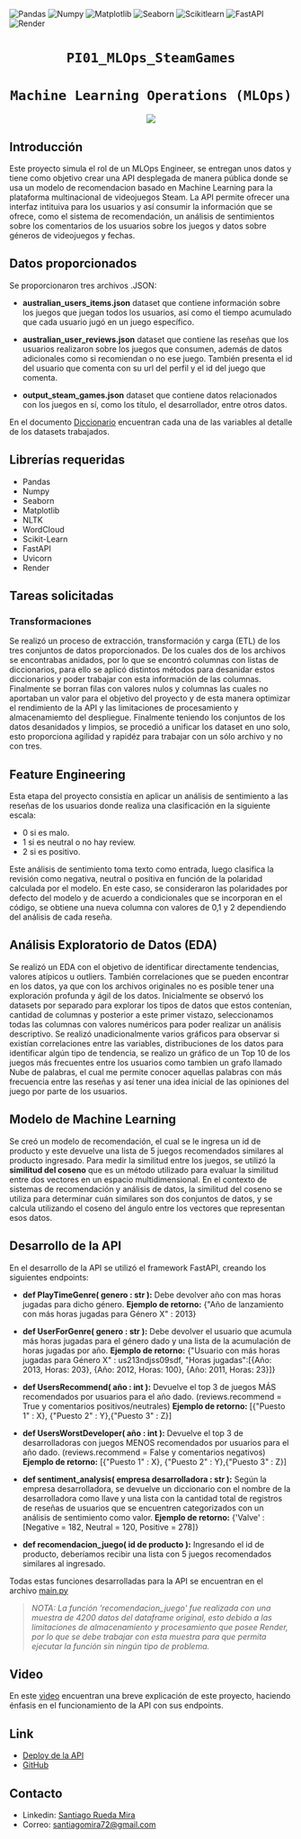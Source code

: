![Pandas](https://img.shields.io/badge/-Pandas-333333?style=flat&logo=pandas)
![Numpy](https://img.shields.io/badge/-Numpy-333333?style=flat&logo=numpy)
![Matplotlib](https://img.shields.io/badge/-Matplotlib-333333?style=flat&logo=matplotlib)
![Seaborn](https://img.shields.io/badge/-Seaborn-333333?style=flat&logo=seaborn)
![Scikitlearn](https://img.shields.io/badge/-Scikitlearn-333333?style=flat&logo=scikitlearn)
![FastAPI](https://img.shields.io/badge/-FastAPI-333333?style=flat&logo=fastapi)
![Render](https://img.shields.io/badge/-Render-333333?style=flat&logo=render)

# <h1 align=center>**`PI01_MLOps_SteamGames`**</h1>
# <h1 align=center>**`Machine Learning Operations (MLOps)`**</h1>

<p align=center><img src=https://user-images.githubusercontent.com/67664604/217914153-1eb00e25-ac08-4dfa-aaf8-53c09038f082.png><p>

## **Introducción**
Este proyecto simula el rol de un MLOps Engineer, se entregan unos datos y tiene como objetivo crear una API desplegada de manera pública donde se usa un modelo de recomendacion basado en Machine Learning para la plataforma multinacional de videojuegos Steam. La API permite ofrecer una interfaz intituiva para los usuarios y así consumir la información que se ofrece, como el sistema de recomendación, un análisis de sentimientos sobre los comentarios de los usuarios sobre los juegos y datos sobre géneros de videojuegos y fechas.

## Datos proporcionados

Se proporcionaron tres archivos .JSON:

* **australian_users_items.json** dataset que contiene información sobre los juegos que juegan todos los usuarios, así como el tiempo acumulado que cada usuario jugó en un juego específico.

* **australian_user_reviews.json** dataset que contiene las reseñas que los usuarios realizaron sobre los juegos que consumen, además de datos adicionales como si recomiendan o no ese juego. También presenta el id del usuario que comenta con su url del perfil y el id del juego que comenta.

* **output_steam_games.json** dataset que contiene datos relacionados con los juegos en sí, como los título, el desarrollador, entre otros datos.

En el documento [Diccionario](https://github.com/santiagrueda/PI01_MLOps_SteamGames/blob/main/Dic.md) encuentran cada una de las variables al detalle de los datasets trabajados.

## **Librerías requeridas**
+ Pandas
+ Numpy
+ Seaborn
+ Matplotlib
+ NLTK
+ WordCloud
+ Scikit-Learn
+ FastAPI
+ Uvicorn
+ Render

## Tareas solicitadas

### Transformaciones

Se realizó un proceso de extracción, transformación y carga (ETL) de los tres conjuntos de datos proporcionados. De los cuales dos de los archivos se encontrabas anidados, por lo que se encontró columnas con listas de diccionarios, para ello se aplicó distintos métodos para desanidar estos diccionarios y poder trabajar con esta información de las columnas. Finalmente se borran filas con valores nulos y columnas las cuales no aportaban un valor para el objetivo del proyecto y de esta manera optimizar el rendimiento de la API y las limitaciones de procesamiento y almacenamiemto del despliegue. Finalmente teniendo los conjuntos de los datos desanidados y limpios, se procedió a unificar los dataset en uno solo, esto proporciona agilidad y rapidéz para trabajar con un sólo archivo y no con tres.

## Feature Engineering

Esta etapa del proyecto consistía en aplicar un análisis de sentimiento a las reseñas de los usuarios donde realiza una clasificación en la siguiente escala:

* 0 si es malo.
* 1 si es neutral o no hay review.
* 2 si es positivo.

Este análisis de sentimiento toma texto como entrada, luego clasifica la revisión como negativa, neutral o positiva en función de la polaridad calculada por el modelo. En este caso, se consideraron las polaridades por defecto del modelo y de acuerdo a condicionales que se incorporan en el código, se obtiene una nueva columna con valores de 0,1 y 2 dependiendo del análisis de cada reseña.

## Análisis Exploratorio de Datos (EDA)

Se realizó un EDA con el objetivo de identificar directamente tendencias, valores atípicos u outliers. También correlaciones que se pueden encontrar en los datos, ya que con los archivos originales no es posible tener una exploración profunda y ágil de los datos. Inicialmente se observó los datasets por separado para explorar los tipos de datos que estos contenían, cantidad de columnas y posterior a este primer vistazo, seleccionamos todas las columnas con valores numéricos para poder realizar un análisis descriptivo. Se realizó unadicionalmente varios gráficos para observar si existían correlaciones entre las variables, distribuciones de los datos para identificar algún tipo de tendencia, se realizo un gráfico de un Top 10 de los juegos más frecuentes entre los usuarios como tambien un grafo llamado Nube de palabras, el cual me permite conocer aquellas palabras con más frecuencia entre las reseñas y así tener una idea inicial de las opiniones del juego por parte de los usuarios.

## Modelo de Machine Learning

Se creó un modelo de recomendación, el cual se le ingresa un id de producto y este devuelve una lista de 5 juegos recomendados similares al producto ingresado. Para medir la similitud entre los juegos, se utilizó la **similitud del coseno** que es un método utilizado para evaluar la similitud entre dos vectores en un espacio multidimensional. En el contexto de sistemas de recomendación y análisis de datos, la similitud del coseno se utiliza para determinar cuán similares son dos conjuntos de datos, y se calcula utilizando el coseno del ángulo entre los vectores que representan esos datos.

## Desarrollo de la API

En el desarrollo de la API se utilizó el framework FastAPI, creando los siguientes endpoints:

* **def PlayTimeGenre( genero : str ):** Debe devolver año con mas horas jugadas para dicho género.
**Ejemplo de retorno:** {"Año de lanzamiento con más horas jugadas para Género X" : 2013}

* **def UserForGenre( genero : str ):** Debe devolver el usuario que acumula más horas jugadas para el género dado y una lista de la acumulación de horas jugadas por año.
**Ejemplo de retorno:** {"Usuario con más horas jugadas para Género X" : us213ndjss09sdf, "Horas jugadas":[{Año: 2013, Horas: 203}, {Año: 2012, Horas: 100}, {Año: 2011, Horas: 23}]}

* **def UsersRecommend( año : int ):** Devuelve el top 3 de juegos MÁS recomendados por usuarios para el año dado. (reviews.recommend = True y comentarios positivos/neutrales)
**Ejemplo de retorno:** [{"Puesto 1" : X}, {"Puesto 2" : Y},{"Puesto 3" : Z}]

* **def UsersWorstDeveloper( año : int ):** Devuelve el top 3 de desarrolladoras con juegos MENOS recomendados por usuarios para el año dado. (reviews.recommend = False y comentarios negativos)
**Ejemplo de retorno:** [{"Puesto 1" : X}, {"Puesto 2" : Y},{"Puesto 3" : Z}]

* **def sentiment_analysis( empresa desarrolladora : str ):** Según la empresa desarrolladora, se devuelve un diccionario con el nombre de la desarrolladora como llave y una lista con la cantidad total de registros de reseñas de usuarios que se encuentren categorizados con un análisis de sentimiento como valor.
**Ejemplo de retorno:** {'Valve' : [Negative = 182, Neutral = 120, Positive = 278]}

* **def recomendacion_juego( id de producto ):** Ingresando el id de producto, deberíamos recibir una lista con 5 juegos recomendados similares al ingresado.

Todas estas funciones desarrolladas para la API se encuentran en el archivo [main.py](https://github.com/santiagrueda/PI01_MLOps_SteamGames/blob/main/main.py)

> *NOTA: La función 'recomendacion_juego' fue realizada con una muestra de 4200 datos del dataframe original, esto debido a las limitaciones de almacenamiento y procesamiento que posee Render, por lo que se debe trabajar con esta muestra para que permita ejecutar la función sin ningún tipo de problema.*

## Video

En este [video](https://www.youtube.com/watch?v=heSxrgRBKwQ) encuentran una breve explicación de este proyecto, haciendo énfasis en el funcionamiento de la API con sus endpoints.

## **Link**

* [Deploy de la API](https://pi01-prueba.onrender.com/)
* [GitHub](https://github.com/santiagrueda)

## **Contacto**
* Linkedin: [Santiago Rueda Mira](https://www.linkedin.com/in/santiago-rueda-mira-050b55113/)
* Correo: santiagomira72@gmail.com